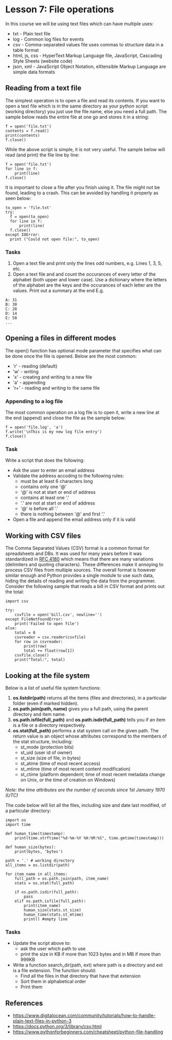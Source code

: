 # Lesson 7: File operations

<!--
3.1.Persistence 
3.1.1. Reading and writing data to and from files. 
3.1.2. Saving data to files and loading data from files. 
3.1.3. Common saving formats for logs.

3.2.List comprehension. 
3.2.1. Using lists to enumerate files and entries.
3.2.2. List operations such as search, sort and arithmetic.
-->
In this course we will be using text files which can have multiple uses:
* txt - Plain text file
* log - Common log files for events
* csv - Comma-separated values file uses commas to structure  data in a table format
* html, js, css - HyperText Markup Language file, JavaScript, Cascading Style Sheets (website code)
* json, xml - JavaScript Object Notation, eXtensible Markup Language are simple data formats

## Reading from a text file
The simplest operation is to open a file and read its contents. If you want to open a text file which is in the same directory as your python script (working directory) you just use the file name, else you need a full path. The sample below reads the entire file at one go and stores it in a string:
~~~
f = open('file.txt')
contents = f.read()
print(contents)
f.close()
~~~
While the above script is simple, it is not very useful. The sample below will read (and print) the file line by line:
~~~
f = open('file.txt')
for line in f:
    print(line)
f.close()
~~~
It is important to close a file after you finish using it. The file might not be found, leading to a crash. This can be avoided by handling it properly as seen below:
~~~
to_open = 'file.txt'
try:
  f = open(to_open)
  for line in f:
      print(line)
  f.close()
except IOError:
  print ("Could not open file:", to_open)
~~~
### Tasks
1. Open a text file and print only the lines odd numbers, e.g. Lines 1, 3, 5, etc.
1. Open a text file and and count the occurances of every letter of the alphabet (both upper and lower case). Use a dictionary where the letters of the alphabet are the keys and the occurances of each letter are the values. Print out a summary at the end E.g.
~~~
A: 31
B: 30
C: 28
D: 14
E: 50
...
~~~

## Opening a files in different modes
The open() function has optional mode parameter that specifies what can be done once the file is opened. Below are the most common:
* 'r' - reading (default)
* 'w' - writing
* 'x' - creating and writing to a new file
* 'a' - appending
* 'r+' - reading and writing to the same file

### Appending to a log file
The most common operation on a log file is to open it, write a new line at the end (append) and close the file as the sample below:
~~~
f = open('file.log', 'a')
f.write('\nThis is my new log file entry')
f.close()
~~~

### Task
Write a script that does the following:
* Ask the user to enter an email address
* Validate the address accoding to the following rules:
  * must be at least 6 characters long
  * contains only one '@' 
  * '@' is not at start or end of address
  * contains at least one '.'
  * '.' are not at start or end of address
  * '@' is before all '.'
  * there is nothing between '@' and first '.'
* Open a file and append the email address only if it is valid

## Working with CSV files
The Comma Separated Values (CSV) format is a common format for spreadsheets and DBs. It was used for many years before it was  standardized in [RFC 4180](https://tools.ietf.org/html/rfc4180) which means that there are many variations (delimiters and quoting characters). These differences make it annoying to process CSV files from multiple sources. The overall format is however similar enough and Python provides a single module to use such data, hiding the details of reading and writing the data from the programmer.  
Consider the following sample that reads a bill in CSV format and prints out the total:
~~~
import csv

try:
    csvfile = open('bill.csv', newline='')
except FileNotFoundError:
    print('Failed to open file')
else:
    total = 0
    csvreader = csv.reader(csvfile)
    for row in csvreader:
        print(row)
        total += float(row[1])
    csvfile.close()
    print("Total:", total)
~~~

## Looking at the file system
Below is a list of useful file system functions:

1. **os.listdir(path)** returns all the items (files and directories), in a particular folder (even if marked hidden).  
1. **os.path.join(path, name)** gives you a full path, using the parent directory and item name.  
1. **os.path.isfile(full_path)** and **os.path.isdir(full_path)** tells you if an item is a file or a directory respectively.  
1. **os.stat(full_path)** performs a stat system call on the given path. The return value is an object whose attributes correspond to the members of the stat structure, including: 
    * st_mode (protection bits)
    * st_uid (user id of owner)
    * st_size (size of file, in bytes)
    * st_atime (time of most recent access)
    * st_mtime (time of most recent content modification)
    * st_ctime (platform dependent; time of most recent metadata change on Unix, or the time of creation on Windows)  

*Note: the time attributes are the number of seconds since 1st January 1970 (UTC)*


The code below will list all the files, including size and date last modified, of a particular directory:
~~~
import os
import time

def human_time(timestamp):
    print(time.strftime("%d-%m-%Y %H:%M:%S", time.gmtime(timestamp)))

def human_size(bytes):
    print(bytes, 'bytes')

path = '.' # working directory
all_items = os.listdir(path)

for item_name in all_items:
    full_path = os.path.join(path, item_name)
    stats = os.stat(full_path)
    
    if os.path.isdir(full_path):
        pass
    elif os.path.isfile(full_path):
        print(item_name)
        human_size(stats.st_size)
        human_time(stats.st_mtime)
        print() #empty line 
~~~
### Tasks
* Update the script above to:
    * ask the user which path to use
    * print the size in KB if more than 1023 bytes and in MB if more than 999KB
* Write a function search_dir(path, ext) where path is a directory and ext is a file extension. The function should:
    * Find all the files in that directory that have that extension
    * Sort them in alphabetical order
    * Print them

## References
* https://www.digitalocean.com/community/tutorials/how-to-handle-plain-text-files-in-python-3
* https://docs.python.org/3/library/csv.html
* https://www.pythonforbeginners.com/cheatsheet/python-file-handling
